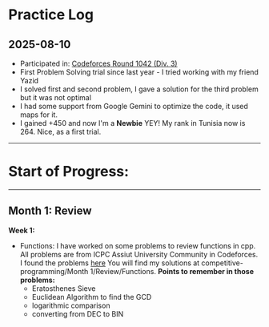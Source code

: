 # Practice Log

## 2025-08-10
- Participated in: [Codeforces Round 1042 (Div. 3)]([https://codeforces.com/problemset/problem/1234/A](https://codeforces.com/contest/2131))
- First Problem Solving trial since last year - I tried working with my friend Yazid
- I solved first and second problem, I gave a solution for the third problem but it was not optimal
- I had some support from Google Gemini to optimize the code, it used maps for it.
- I gained +450 and now I'm a **Newbie** YEY! My rank in Tunisia now is 264. Nice, as a first trial.
---
# Start of Progress:
---
## Month 1: Review
**Week 1:**
- Functions:
I have worked on some problems to review functions in cpp. All problems are from ICPC Assiut University Community in Codeforces.
I found the problems <a href="https://youkn0wwho.academy/topic-list/functions" target="_blank">here</a>
You will find my solutions at competitive-programming/Month 1/Review/Functions.
**Points to remember in those problems:**
  * Eratosthenes Sieve
  * Euclidean Algorithm to find the GCD
  * logarithmic comparison
  * converting from DEC to BIN
  
